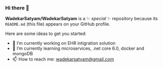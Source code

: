 ### Hi there 👋

**WadekarSatyam/WadekarSatyam** is a ✨ _special_ ✨ repository because its `README.md` (this file) appears on your GitHub profile.

Here are some ideas to get you started:

- 🔭 I’m currently working on EHR intigration solution
- 🌱 I’m currently learning microservices, .net core 6.0, docker and mongoDB
- 📫 How to reach me: wadekarsatyam@gmail.com
